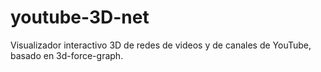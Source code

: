 # youtube-3D-net
Visualizador interactivo 3D de redes de videos y de canales de YouTube, basado en 3d-force-graph.
